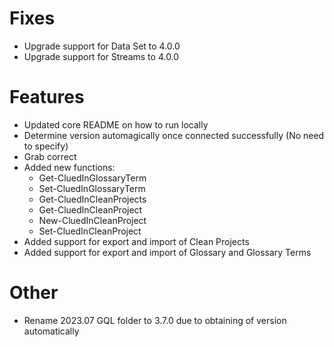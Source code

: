 # Fixes
- Upgrade support for Data Set to 4.0.0
- Upgrade support for Streams to 4.0.0

# Features
- Updated core README on how to run locally
- Determine version automagically once connected successfully (No need to specify)
- Grab correct
- Added new functions:
  * Get-CluedInGlossaryTerm
  * Set-CluedInGlossaryTerm
  * Get-CluedInCleanProjects
  * Get-CluedInCleanProject
  * New-CluedInCleanProject
  * Set-CluedInCleanProject
- Added support for export and import of Clean Projects
- Added support for export and import of Glossary and Glossary Terms

# Other
- Rename 2023.07 GQL folder to 3.7.0 due to obtaining of version automatically